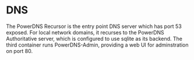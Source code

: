 # DNS

The PowerDNS Recursor is the entry point DNS server which has port 53 exposed.
For local network domains, it recurses to the PowerDNS Authoritative server,
which is configured to use sqlite as its backend. The third container runs
PowerDNS-Admin, providing a web UI for adminstration on port 80.
